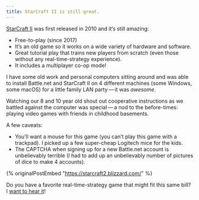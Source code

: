 ```yaml
---
title: StarCraft II is still great.
---
```

[StarCraft II](https://en.wikipedia.org/wiki/StarCraft_II:_Wings_of_Liberty) was first released in 2010 and it’s still amazing:

- Free-to-play (since 2017)
- It’s an old game so it works on a wide variety of hardware and software.
- Great tutorial play that trains new players from scratch (even those without any real-time-strategy experience).
- It includes a multiplayer co-op mode!

I have some old work and personal computers sitting around and was able to install Battle.net and StarCraft II on 4 different machines (some Windows, some macOS) for a little family LAN party — it was *awesome*.

Watching our 8 and 10 year old shout out cooperative instructions as we battled against the computer was special — a nod to the before-times: playing video games with friends in childhood basements.

A few caveats:

- You’ll want a mouse for this game (you can’t play this game with a trackpad). I picked up a few super-cheap Logitech mice for the kids.
- The CAPTCHA when signing up for a new Battle.net account is unbelievably terrible (I had to add up an unbelievably number of pictures of dice to make 4 accounts).

{% originalPostEmbed "https://starcraft2.blizzard.com/" %}

Do you have a favorite real-time-strategy game that might fit this same bill? I [want to hear it](https://fediverse.zachleat.com/@zachleat)!